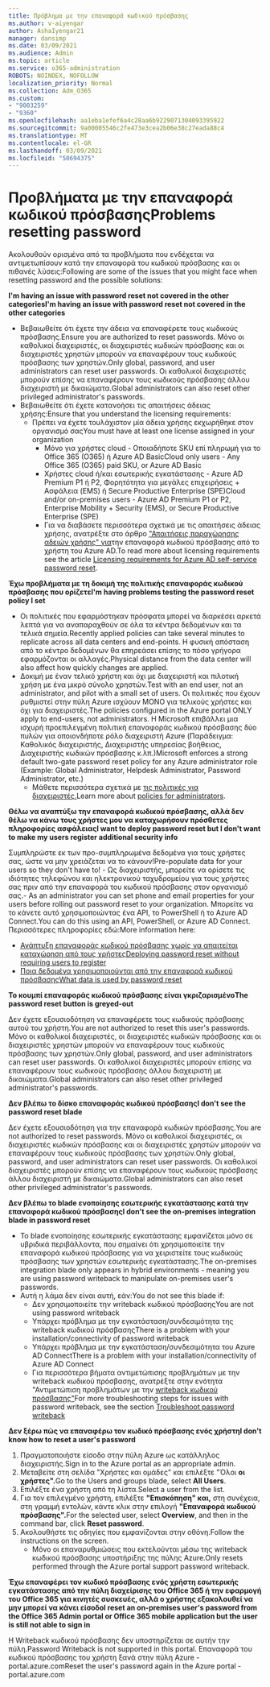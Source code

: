 ```yaml
---
title: Πρόβλημα με την επαναφορά κωδικού πρόσβασης
ms.author: v-aiyengar
author: AshaIyengar21
manager: dansimp
ms.date: 03/09/2021
ms.audience: Admin
ms.topic: article
ms.service: o365-administration
ROBOTS: NOINDEX, NOFOLLOW
localization_priority: Normal
ms.collection: Adm_O365
ms.custom:
- "9003259"
- "9360"
ms.openlocfilehash: aa1eba1efef6a4c28aa6b9229071304093395922
ms.sourcegitcommit: 9a00005546c2fe473e3cea2b06e38c27eada88c4
ms.translationtype: MT
ms.contentlocale: el-GR
ms.lasthandoff: 03/09/2021
ms.locfileid: "50694375"
---
```

# <a name="problems-resetting-password"></a><span data-ttu-id="47206-102">Προβλήματα με την επαναφορά κωδικού πρόσβασης</span><span class="sxs-lookup"><span data-stu-id="47206-102">Problems resetting password</span></span>

<span data-ttu-id="47206-103">Ακολουθούν ορισμένα από τα προβλήματα που ενδέχεται να αντιμετωπίσουν κατά την επαναφορά του κωδικού πρόσβασης και οι πιθανές λύσεις:</span><span class="sxs-lookup"><span data-stu-id="47206-103">Following are some of the issues that you might face when resetting password and the possible solutions:</span></span>

<span data-ttu-id="47206-104">**I'm having an issue with password reset not covered in the other categories**</span><span class="sxs-lookup"><span data-stu-id="47206-104">**I'm having an issue with password reset not covered in the other categories**</span></span>

- <span data-ttu-id="47206-105">Βεβαιωθείτε ότι έχετε την άδεια να επαναφέρετε τους κωδικούς πρόσβασης.</span><span class="sxs-lookup"><span data-stu-id="47206-105">Ensure you are authorized to reset passwords.</span></span> <span data-ttu-id="47206-106">Μόνο οι καθολικοί διαχειριστές, οι διαχειριστές κωδικών πρόσβασης και οι διαχειριστές χρηστών μπορούν να επαναφέρουν τους κωδικούς πρόσβασης των χρηστών.</span><span class="sxs-lookup"><span data-stu-id="47206-106">Only global, password, and user administrators can reset user passwords.</span></span> <span data-ttu-id="47206-107">Οι καθολικοί διαχειριστές μπορούν επίσης να επαναφέρουν τους κωδικούς πρόσβασης άλλου διαχειριστή με δικαιώματα.</span><span class="sxs-lookup"><span data-stu-id="47206-107">Global administrators can also reset other privileged administrator's passwords.</span></span>
- <span data-ttu-id="47206-108">Βεβαιωθείτε ότι έχετε κατανοήσει τις απαιτήσεις άδειας χρήσης:</span><span class="sxs-lookup"><span data-stu-id="47206-108">Ensure that you understand the licensing requirements:</span></span>
    - <span data-ttu-id="47206-109">Πρέπει να έχετε τουλάχιστον μία άδεια χρήσης εκχωρήθηκε στον οργανισμό σας</span><span class="sxs-lookup"><span data-stu-id="47206-109">You must have at least one license assigned in your organization</span></span>
        - <span data-ttu-id="47206-110">Μόνο για χρήστες cloud - Οποιαδήποτε SKU επί πληρωμή για το Office 365 (O365) ή Azure AD Basic</span><span class="sxs-lookup"><span data-stu-id="47206-110">Cloud only users - Any Office 365 (O365) paid SKU, or Azure AD Basic</span></span>
        - <span data-ttu-id="47206-111">Χρήστες cloud ή/και εσωτερικής εγκατάστασης - Azure AD Premium P1 ή P2, Φορητότητα για μεγάλες επιχειρήσεις + Ασφάλεια (EMS) ή Secure Productive Enterprise (SPE)</span><span class="sxs-lookup"><span data-stu-id="47206-111">Cloud and/or on-premises users - Azure AD Premium P1 or P2, Enterprise Mobility + Security (EMS), or Secure Productive Enterprise (SPE)</span></span>
        - <span data-ttu-id="47206-112">Για να διαβάσετε περισσότερα σχετικά με τις απαιτήσεις άδειας χρήσης, ανατρέξτε στο άρθρο ["Απαιτήσεις παραχώρησης αδειών χρήσης" για](https://docs.microsoft.com/azure/active-directory/active-directory-passwords-licensing?WT.mc_id=Portal-Microsoft_Azure_Support)την επαναφορά κωδικού πρόσβασης από το χρήστη του Azure AD.</span><span class="sxs-lookup"><span data-stu-id="47206-112">To read more about licensing requirements see the article [Licensing requirements for Azure AD self-service password reset](https://docs.microsoft.com/azure/active-directory/active-directory-passwords-licensing?WT.mc_id=Portal-Microsoft_Azure_Support).</span></span>

<span data-ttu-id="47206-113">**Έχω προβλήματα με τη δοκιμή της πολιτικής επαναφοράς κωδικού πρόσβασης που ορίζετε**</span><span class="sxs-lookup"><span data-stu-id="47206-113">**I'm having problems testing the password reset policy I set**</span></span>

- <span data-ttu-id="47206-114">Οι πολιτικές που εφαρμόστηκαν πρόσφατα μπορεί να διαρκέσει αρκετά λεπτά για να αναπαραχθούν σε όλα τα κέντρα δεδομένων και τα τελικά σημεία.</span><span class="sxs-lookup"><span data-stu-id="47206-114">Recently applied policies can take several minutes to replicate across all data centers and end-points.</span></span> <span data-ttu-id="47206-115">Η φυσική απόσταση από το κέντρο δεδομένων θα επηρεάσει επίσης το πόσο γρήγορα εφαρμόζονται οι αλλαγές.</span><span class="sxs-lookup"><span data-stu-id="47206-115">Physical distance from the data center will also affect how quickly changes are applied.</span></span>
- <span data-ttu-id="47206-116">Δοκιμή με έναν τελικό χρήστη και όχι με διαχειριστή και πιλοτική χρήση με ένα μικρό σύνολο χρηστών.</span><span class="sxs-lookup"><span data-stu-id="47206-116">Test with an end user, not an administrator, and pilot with a small set of users.</span></span> <span data-ttu-id="47206-117">Οι πολιτικές που έχουν ρυθμιστεί στην πύλη Azure ισχύουν ΜΟΝΟ για τελικούς χρήστες και όχι για διαχειριστές.</span><span class="sxs-lookup"><span data-stu-id="47206-117">The policies configured in the Azure portal ONLY apply to end-users, not administrators.</span></span> <span data-ttu-id="47206-118">Η Microsoft επιβάλλει μια ισχυρή προεπιλεγμένη πολιτική επαναφοράς κωδικού πρόσβασης δύο πυλών για οποιονδήποτε ρόλο διαχειριστή Azure (Παράδειγμα: Καθολικός διαχειριστής, Διαχειριστής υπηρεσίας βοήθειας, Διαχειριστής κωδικών πρόσβασης κ.λπ.)</span><span class="sxs-lookup"><span data-stu-id="47206-118">Microsoft enforces a strong default two-gate password reset policy for any Azure administrator role (Example: Global Administrator, Helpdesk Administrator, Password Administrator, etc.)</span></span>
    - <span data-ttu-id="47206-119">Μάθετε περισσότερα σχετικά με [τις πολιτικές για διαχειριστές.](https://docs.microsoft.com/azure/active-directory/active-directory-passwords-policy?WT.mc_id=Portal-Microsoft_Azure_Support#administrator-password-policy-differences)</span><span class="sxs-lookup"><span data-stu-id="47206-119">Learn more about [policies for administrators](https://docs.microsoft.com/azure/active-directory/active-directory-passwords-policy?WT.mc_id=Portal-Microsoft_Azure_Support#administrator-password-policy-differences).</span></span>

<span data-ttu-id="47206-120">**Θέλω να αναπτύξω την επαναφορά κωδικού πρόσβασης, αλλά δεν θέλω να κάνω τους χρήστες μου να καταχωρήσουν πρόσθετες πληροφορίες ασφάλειας**</span><span class="sxs-lookup"><span data-stu-id="47206-120">**I want to deploy password reset but I don't want to make my users register additional security info**</span></span>

<span data-ttu-id="47206-121">Συμπληρώστε εκ των προ-συμπληρωμένα δεδομένα για τους χρήστες σας, ώστε να μην χρειάζεται να το κάνουν!</span><span class="sxs-lookup"><span data-stu-id="47206-121">Pre-populate data for your users so they don't have to!</span></span> <span data-ttu-id="47206-122">- Ως διαχειριστής, μπορείτε να ορίσετε τις ιδιότητες τηλεφώνου και ηλεκτρονικού ταχυδρομείου για τους χρήστες σας πριν από την επαναφορά του κωδικού πρόσβασης στον οργανισμό σας.</span><span class="sxs-lookup"><span data-stu-id="47206-122">- As an administrator you can set phone and email properties for your users before rolling out password reset to your organization.</span></span> <span data-ttu-id="47206-123">Μπορείτε να το κάνετε αυτό χρησιμοποιώντας ένα API, το PowerShell ή το Azure AD Connect.</span><span class="sxs-lookup"><span data-stu-id="47206-123">You can do this using an API, PowerShell, or Azure AD Connect.</span></span> <span data-ttu-id="47206-124">Περισσότερες πληροφορίες εδώ:</span><span class="sxs-lookup"><span data-stu-id="47206-124">More information here:</span></span>
- [<span data-ttu-id="47206-125">Ανάπτυξη επαναφοράς κωδικού πρόσβασης χωρίς να απαιτείται καταχώρηση από τους χρήστες</span><span class="sxs-lookup"><span data-stu-id="47206-125">Deploying password reset without requiring users to register</span></span>](https://docs.microsoft.com/azure/active-directory/active-directory-passwords-policy?WT.mc_id=Portal-Microsoft_Azure_Support#administrator-password-policy-differences)
- [<span data-ttu-id="47206-126">Ποια δεδομένα χρησιμοποιούνται από την επαναφορά κωδικού πρόσβασης</span><span class="sxs-lookup"><span data-stu-id="47206-126">What data is used by password reset</span></span>](https://docs.microsoft.com/azure/active-directory/active-directory-passwords-data?WT.mc_id=Portal-Microsoft_Azure_Support)

<span data-ttu-id="47206-127">**Το κουμπί επαναφοράς κωδικού πρόσβασης είναι γκριζαρισμένο**</span><span class="sxs-lookup"><span data-stu-id="47206-127">**The password reset button is greyed-out**</span></span>

<span data-ttu-id="47206-128">Δεν έχετε εξουσιοδότηση να επαναφέρετε τους κωδικούς πρόσβασης αυτού του χρήστη.</span><span class="sxs-lookup"><span data-stu-id="47206-128">You are not authorized to reset this user's passwords.</span></span> <span data-ttu-id="47206-129">Μόνο οι καθολικοί διαχειριστές, οι διαχειριστές κωδικών πρόσβασης και οι διαχειριστές χρηστών μπορούν να επαναφέρουν τους κωδικούς πρόσβασης των χρηστών.</span><span class="sxs-lookup"><span data-stu-id="47206-129">Only global, password, and user administrators can reset user passwords.</span></span> <span data-ttu-id="47206-130">Οι καθολικοί διαχειριστές μπορούν επίσης να επαναφέρουν τους κωδικούς πρόσβασης άλλου διαχειριστή με δικαιώματα.</span><span class="sxs-lookup"><span data-stu-id="47206-130">Global administrators can also reset other privileged administrator's passwords.</span></span>

<span data-ttu-id="47206-131">**Δεν βλέπω το δίσκο επαναφοράς κωδικού πρόσβασης**</span><span class="sxs-lookup"><span data-stu-id="47206-131">**I don't see the password reset blade**</span></span>

<span data-ttu-id="47206-132">Δεν έχετε εξουσιοδότηση για την επαναφορά κωδικών πρόσβασης.</span><span class="sxs-lookup"><span data-stu-id="47206-132">You are not authorized to reset passwords.</span></span> <span data-ttu-id="47206-133">Μόνο οι καθολικοί διαχειριστές, οι διαχειριστές κωδικών πρόσβασης και οι διαχειριστές χρηστών μπορούν να επαναφέρουν τους κωδικούς πρόσβασης των χρηστών.</span><span class="sxs-lookup"><span data-stu-id="47206-133">Only global, password, and user administrators can reset user passwords.</span></span> <span data-ttu-id="47206-134">Οι καθολικοί διαχειριστές μπορούν επίσης να επαναφέρουν τους κωδικούς πρόσβασης άλλου διαχειριστή με δικαιώματα.</span><span class="sxs-lookup"><span data-stu-id="47206-134">Global administrators can also reset other privileged administrator's passwords.</span></span>

<span data-ttu-id="47206-135">**Δεν βλέπω το blade ενοποίησης εσωτερικής εγκατάστασης κατά την επαναφορά κωδικού πρόσβασης**</span><span class="sxs-lookup"><span data-stu-id="47206-135">**I don't see the on-premises integration blade in password reset**</span></span>

- <span data-ttu-id="47206-136">Το blade ενοποίησης εσωτερικής εγκατάστασης εμφανίζεται μόνο σε υβριδικά περιβάλλοντα, που σημαίνει ότι χρησιμοποιείτε την επαναφορά κωδικού πρόσβασης για να χειριστείτε τους κωδικούς πρόσβασης των χρηστών εσωτερικής εγκατάστασης.</span><span class="sxs-lookup"><span data-stu-id="47206-136">The on-premises integration blade only appears in hybrid environments - meaning you are using password writeback to manipulate on-premises user's passwords.</span></span>
- <span data-ttu-id="47206-137">Αυτή η λάμα δεν είναι αυτή, εάν:</span><span class="sxs-lookup"><span data-stu-id="47206-137">You do not see this blade if:</span></span>
    - <span data-ttu-id="47206-138">Δεν χρησιμοποιείτε την writeback κωδικού πρόσβασης</span><span class="sxs-lookup"><span data-stu-id="47206-138">You are not using password writeback</span></span>
    - <span data-ttu-id="47206-139">Υπάρχει πρόβλημα με την εγκατάσταση/συνδεσιμότητα της writeback κωδικού πρόσβασης</span><span class="sxs-lookup"><span data-stu-id="47206-139">There is a problem with your installation/connectivity of password writeback</span></span>
    - <span data-ttu-id="47206-140">Υπάρχει πρόβλημα με την εγκατάσταση/συνδεσιμότητα του Azure AD Connect</span><span class="sxs-lookup"><span data-stu-id="47206-140">There is a problem with your installation/connectivity of Azure AD Connect</span></span>
    - <span data-ttu-id="47206-141">Για περισσότερα βήματα αντιμετώπισης προβλημάτων με την writeback κωδικού πρόσβασης, ανατρέξτε στην ενότητα "Αντιμετώπιση προβλημάτων με την [writeback κωδικού πρόσβασης"](https://docs.microsoft.com/azure/active-directory/active-directory-passwords-data?WT.mc_id=Portal-Microsoft_Azure_Support)</span><span class="sxs-lookup"><span data-stu-id="47206-141">For more troubleshooting steps for issues with password writeback, see the section [Troubleshoot password writeback](https://docs.microsoft.com/azure/active-directory/active-directory-passwords-data?WT.mc_id=Portal-Microsoft_Azure_Support)</span></span>

<span data-ttu-id="47206-142">**Δεν ξέρω πώς να επαναφέρω τον κωδικό πρόσβασης ενός χρήστη**</span><span class="sxs-lookup"><span data-stu-id="47206-142">**I don't know how to reset a user's password**</span></span>

1. <span data-ttu-id="47206-143">Πραγματοποιήστε είσοδο στην πύλη Azure ως κατάλληλος διαχειριστής.</span><span class="sxs-lookup"><span data-stu-id="47206-143">Sign in to the Azure portal as an appropriate admin.</span></span>
1. <span data-ttu-id="47206-144">Μεταβείτε στη σελίδα "Χρήστες και ομάδες" και επιλέξτε "Όλοι **οι χρήστες".**</span><span class="sxs-lookup"><span data-stu-id="47206-144">Go to the Users and groups blade, select **All Users**.</span></span>
1. <span data-ttu-id="47206-145">Επιλέξτε ένα χρήστη από τη λίστα.</span><span class="sxs-lookup"><span data-stu-id="47206-145">Select a user from the list.</span></span>
1. <span data-ttu-id="47206-146">Για τον επιλεγμένο χρήστη, επιλέξτε **"Επισκόπηση" και,** στη συνέχεια, στη γραμμή εντολών, κάντε κλικ στην επιλογή **"Επαναφορά κωδικού πρόσβασης".**</span><span class="sxs-lookup"><span data-stu-id="47206-146">For the selected user, select **Overview**, and then in the command bar, click **Reset password**.</span></span>
1. <span data-ttu-id="47206-147">Ακολουθήστε τις οδηγίες που εμφανίζονται στην οθόνη.</span><span class="sxs-lookup"><span data-stu-id="47206-147">Follow the instructions on the screen.</span></span>
    - <span data-ttu-id="47206-148">Μόνο οι επαναρυθμιώσεις που εκτελούνται μέσω της writeback κωδικού πρόσβασης υποστήριξης της πύλης Azure.</span><span class="sxs-lookup"><span data-stu-id="47206-148">Only resets performed through the Azure portal support password writeback.</span></span>

<span data-ttu-id="47206-149">**Έχω επαναφέρει τον κωδικό πρόσβασης ενός χρήστη εσωτερικής εγκατάστασης από την πύλη διαχείρισης του Office 365 ή την εφαρμογή του Office 365 για κινητές συσκευές, αλλά ο χρήστης εξακολουθεί να μην μπορεί να κάνει είσοδο**</span><span class="sxs-lookup"><span data-stu-id="47206-149">**I reset an on-premises user's password from the Office 365 Admin portal or Office 365 mobile application but the user is still not able to sign in**</span></span>

<span data-ttu-id="47206-150">Η Writeback κωδικού πρόσβασης δεν υποστηρίζεται σε αυτήν την πύλη.</span><span class="sxs-lookup"><span data-stu-id="47206-150">Password Writeback is not supported in this portal.</span></span> <span data-ttu-id="47206-151">Επαναφορά του κωδικού πρόσβασης του χρήστη ξανά στην πύλη Azure - portal.azure.com</span><span class="sxs-lookup"><span data-stu-id="47206-151">Reset the user's password again in the Azure portal - portal.azure.com</span></span>

